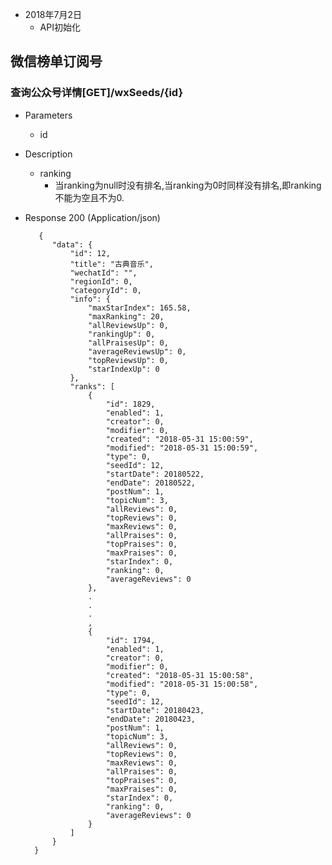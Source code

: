 + 2018年7月2日
     + API初始化

## 微信榜单订阅号
### 查询公众号详情[GET]/wxSeeds/{id}
+ Parameters
    + id  
+ Description
    + ranking 
        + 当ranking为null时没有排名,当ranking为0时同样没有排名,即ranking不能为空且不为0.
    
+ Response 200 (Application/json)

         {
            "data": {
                "id": 12,
                "title": "古典音乐",
                "wechatId": "",
                "regionId": 0,
                "categoryId": 0,
                "info": {
                    "maxStarIndex": 165.58,
                    "maxRanking": 20,
                    "allReviewsUp": 0,
                    "rankingUp": 0,
                    "allPraisesUp": 0,
                    "averageReviewsUp": 0,
                    "topReviewsUp": 0,
                    "starIndexUp": 0
                },
                "ranks": [
                    {
                        "id": 1829,
                        "enabled": 1,
                        "creator": 0,
                        "modifier": 0,
                        "created": "2018-05-31 15:00:59",
                        "modified": "2018-05-31 15:00:59",
                        "type": 0,
                        "seedId": 12,
                        "startDate": 20180522,
                        "endDate": 20180522,
                        "postNum": 1,
                        "topicNum": 3,
                        "allReviews": 0,
                        "topReviews": 0,
                        "maxReviews": 0,
                        "allPraises": 0,
                        "topPraises": 0,
                        "maxPraises": 0,
                        "starIndex": 0,
                        "ranking": 0,
                        "averageReviews": 0
                    },
                    .
                    .
                    .
                    ,
                    {
                        "id": 1794,
                        "enabled": 1,
                        "creator": 0,
                        "modifier": 0,
                        "created": "2018-05-31 15:00:58",
                        "modified": "2018-05-31 15:00:58",
                        "type": 0,
                        "seedId": 12,
                        "startDate": 20180423,
                        "endDate": 20180423,
                        "postNum": 1,
                        "topicNum": 3,
                        "allReviews": 0,
                        "topReviews": 0,
                        "maxReviews": 0,
                        "allPraises": 0,
                        "topPraises": 0,
                        "maxPraises": 0,
                        "starIndex": 0,
                        "ranking": 0,
                        "averageReviews": 0
                    }
                ]
            }
        }
